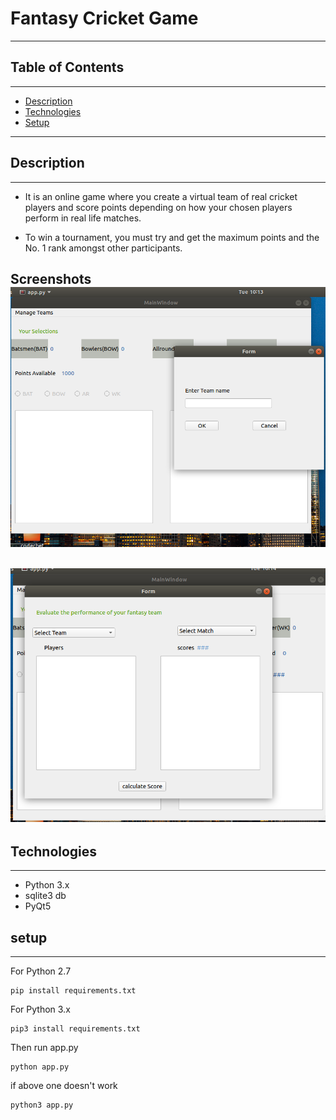 # Fantasy Cricket Game


----
## Table of Contents
---
* [Description](#description)
* [Technologies](#technologies)
* [Setup](#setup)

----



## Description
---
* It is an online game where you create a virtual team of real cricket players and score points
depending on how your chosen players perform in real life matches.


* To win a tournament,
you must try and get the maximum points and the No. 1 rank amongst other participants.

**Screenshots**
![On clicking new Team](images/new.png)
---
![on clicking Evaluate team](images/evaluate.png)
---


## Technologies
---
* Python 3.x
* sqlite3 db
* PyQt5


## setup
---
<p> For Python 2.7</p>

```
pip install requirements.txt
```

<p>For Python 3.x</p>

```
pip3 install requirements.txt
```
<p>Then run app.py</p>

```
python app.py
```
<p>if above one doesn't work</p>

```
python3 app.py
```
